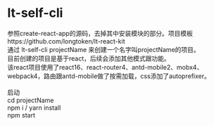# lt-self-cli
参照create-react-app的源码，去掉其中安装模块的部分。项目模板https://github.com/longtoken/lt-react-kit<br/>
通过 lt-self-cli projectName 来创建一个名字叫projectName的项目。<br/>
目前创建的项目是基于react，后续会添加其他模式跟功能。<br/>
该react项目使用了react16、react-router4、antd-mobile2、mobx4、webpack4，路由跟antd-mobile做了按需加载，css添加了autoprefixer。<br/>
<br/>
启动<br/>
cd projectName <br/>
npm i / yarn install <br/>
npm start <br/>

